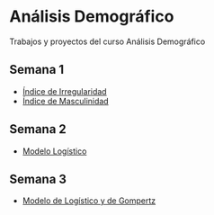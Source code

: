 # Análisis Demográfico

Trabajos y proyectos del curso Análisis Demográfico

## Semana 1

* [Índice de Irregularidad](https://mnar99.github.io/AnalisisDemo/R/IR)
* [Índice de Masculinidad](https://mnar99.github.io/AnalisisDemo/R/IM)

## Semana 2

* [Modelo Logístico](https://mnar99.github.io/AnalisisDemo/R/MD_LOG)

## Semana 3

* [Modelo de Logístico y de Gompertz](https://mnar99.github.io/AnalisisDemo/R/AC01)
